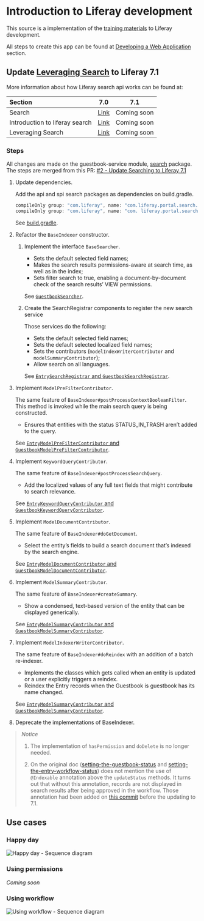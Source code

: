 # Introduction to Liferay development

This source is a implementation of the [training materials](https://dev.liferay.com/en/develop/tutorials) to Liferay development.

All steps to create this app can be found at [Developing a Web Application](https://dev.liferay.com/en/develop/tutorials/-/knowledge_base/7-0/developing-a-web-application) section.

## Update [Leveraging Search](https://dev.liferay.com/en/develop/tutorials/-/knowledge_base/7-0/leveraging-search) to Liferay 7.1

More information about how Liferay search api works can be found at:


| Section | 7.0   | 7.1   |
| :------ | :---: | :---: |
| Search | [Link](https://dev.liferay.com/en/discover/portal/-/knowledge_base/7-0/search) | Coming soon
| Introduction to liferay search | [Link](https://dev.liferay.com/en/develop/tutorials/-/knowledge_base/7-0/introduction-to-liferay-search) | Coming soon
| Leveraging Search | [Link](https://dev.liferay.com/en/develop/tutorials/-/knowledge_base/7-0/leveraging-search) | Coming soon


### Steps
All changes are made on the guestbook-service module, 
[search](https://github.com/lmarqs/liferay-training/tree/master/modules/guestbook/guestbook-service/src/main/java/br/com/objective/training/search) package.
The steps are merged from this PR: 
[#2 - Update Searching to Liferay 7.1](https://github.com/lmarqs/liferay-training/pull/2)

1. Update dependencies.
    
    Add the api and spi search packages as dependencies on build.gradle.
    ```.gradle
    compileOnly group: "com.liferay", name: "com.liferay.portal.search.api", version: "2.0.0"
    compileOnly group: "com.liferay", name: "com. liferay.portal.search.spi", version: "2.0.0"
    ```
    
    See [build.gradle](https://github.com/lmarqs/liferay-training/pull/2/commits/57113b53f4500bc1a68b457616900876c4cf1b61).
    
2. Refactor the `BaseIndexer` constructor.

    1. Implement the interface `BaseSearcher`.

        * Sets the default selected field names;
        * Makes the search results permissions-aware at search time, as well as in the index;
        * Sets filter search to true, enabling a document-by-document check of the search results’ VIEW permissions.

        See [`GuestbookSearcher`](https://github.com/lmarqs/liferay-training/pull/2/commits/473cf5bd64fe11cdc2e9b1796f4c3bb8135f5495).

    2. Create the SearchRegistrar components to register the new search service
        
        Those services do the following:
        * Sets the default selected field names;
        * Sets the default selected localized field names;
        * Sets the contributors (`modelIndexWriterContributor` and `modelSummaryContributor`); 
        * Allow search on all languages.
        
        See [`EntrySearchRegistrar` and `GuestbookSearchRegistrar`](https://github.com/lmarqs/liferay-training/pull/2/commits/ede75e7956dc7765b03a082a56e881c8f888ed1b). 
        
3. Implement `ModelPreFilterContributor`.

    The same feature of `BaseIndexer#postProcessContextBooleanFilter`. 
    This method is invoked while the main search query is being constructed. 
    * Ensures that entities with the status STATUS_IN_TRASH aren’t added to the query.
     
    See [`EntryModelPreFilterContributor` and `GuestbookModelPreFilterContributor`](https://github.com/lmarqs/liferay-training/pull/2/commits/a4e712cced85767c127b8895b0223a5125b01283).

4. Implement `KeywordQueryContributor`.

    The same feature of `BaseIndexer#postProcessSearchQuery`.
    * Add the localized values of any full text fields that might contribute to search relevance.
    
    See [`EntryKeywordQueryContributor` and `GuestbookKeywordQueryContributor`](https://github.com/lmarqs/liferay-training/pull/2/commits/08a47cd22eca0f6ac442708cb8c51dbc48e70b21).

5. Implement `ModelDocumentContributor`.

    The same feature of `BaseIndexer#doGetDocument`.
    * Select the entity’s fields to build a search document that’s indexed by the search engine.

    See [`EntryModelDocumentContributor` and `GuestbookModelDocumentContributor`](https://github.com/lmarqs/liferay-training/pull/2/commits/d7b796a0dd69c5ef4ea776b0f667343e979d11a9).

5. Implement `ModelSummaryContributor`.

    The same feature of `BaseIndexer#createSummary`.
    * Show a condensed, text-based version of the entity that can be displayed generically.

    See [`EntryModelSummaryContributor` and `GuestbookModelSummaryContributor`](https://github.com/lmarqs/liferay-training/pull/2/commits/08b4fb835a8b9a00cf075884826c5510839f9ade).
    
7. Implement `ModelIndexerWriterContributor`.

    The same feature of `BaseIndexer#doReindex` with an addition of a batch re-indexer.
    * Implements the classes which gets called when an entity is updated or a user explicitly triggers a reindex.
    * Reindex the Entry records when the Guestbook is guestbook has its name changed.

    See [`EntryModelSummaryContributor` and `GuestbookModelSummaryContributor`](https://github.com/lmarqs/liferay-training/pull/2/commits/08b4fb835a8b9a00cf075884826c5510839f9ade).
    
8. Deprecate the implementations of BaseIndexer.


> *Notice*
>
> 1. The implementation of `hasPermission` and `doDelete` is no longer needed.
>
> 2. On the original doc ([setting-the-guestbook-status](https://dev.liferay.com/en/develop/tutorials/-/knowledge_base/7-0/setting-the-guestbook-status) and [setting-the-entry-workflow-status](https://dev.liferay.com/en/develop/tutorials/-/knowledge_base/7-0/setting-the-entry-workflow-status))
> does not mention the use of `@Indexable` annotation above the `updateStatus` methods.
> It turns out that without this annotation, records are not displayed in search results after being approved in the workflow.
> Those annotation had been added on [this commit](https://github.com/lmarqs/liferay-training/commit/eacbde58c6bb8fe76cad66def2dde2cd36767720)
> before the updating to 7.1.


## Use cases

### Happy day

![Happy day - Sequence diagram](https://g.gravizo.com/source/svg?https://raw.githubusercontent.com/lmarqs/liferay-training/master/docs/specifications/happy-day/seq.plantuml?v=1.0.0) 

### Using permissions

*Coming soon*

### Using workflow

![Using workflow - Sequence diagram](https://g.gravizo.com/source/svg?https://raw.githubusercontent.com/lmarqs/liferay-training/master/docs/specifications/using-workflow/seq.plantuml?v=1.0.0)